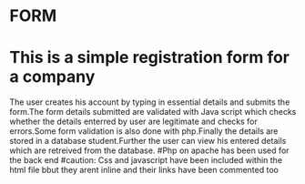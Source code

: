 # FORM
# This is a simple registration form for a company
The user creates his account by typing in essential details and submits the form.The form details submitted are validated with Java script which checks whether the details enterred by user are legitimate and checks for errors.Some form validation is also done with php.Finally the details are stored in a database student.Further the user can view his entered details which are retreived from the database.
#Php on apache has been used for the back end
#caution: Css and javascript have been included within the html file bbut they arent inline and their links have been commented too

